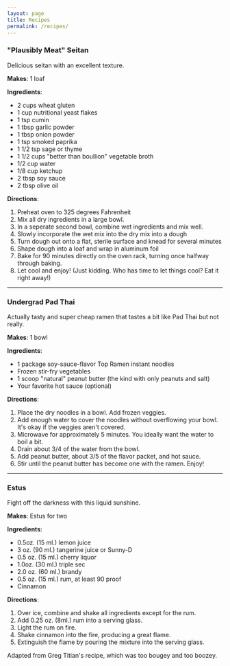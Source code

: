 ```yaml
---
layout: page
title: Recipes
permalink: /recipes/
---
```


### "Plausibly Meat" Seitan

Delicious seitan with an excellent texture.

**Makes**: 1 loaf

**Ingredients**:
* 2 cups wheat gluten
* 1 cup nutritional yeast flakes
* 1 tsp cumin
* 1 tbsp garlic powder
* 1 tbsp onion powder
* 1 tsp smoked paprika
* 1 1/2 tsp sage or thyme
* 1 1/2 cups "better than boullion" vegetable broth
* 1/2 cup water
* 1/8 cup ketchup
* 2 tbsp soy sauce
* 2 tbsp olive oil

**Directions**:
1. Preheat oven to 325 degrees Fahrenheit  
2. Mix all dry ingredients in a large bowl.  
3. In a seperate second bowl, combine wet ingredients and mix well.  
4. Slowly incorporate the wet mix into the dry mix into a dough  
5. Turn dough out onto a flat, sterile surface and knead for several minutes  
6. Shape dough into a loaf and wrap in aluminum foil  
7. Bake for 90 minutes directly on the oven rack, turning once halfway through baking.  
8. Let cool and enjoy! (Just kidding. Who has time to let things cool? Eat it right away!)  

---

### Undergrad Pad Thai

Actually tasty and super cheap ramen that tastes a bit like Pad Thai but not really.

**Makes**: 1 bowl

**Ingredients**:
* 1 package soy-sauce-flavor Top Ramen instant noodles
* Frozen stir-fry vegetables
* 1 scoop "natural" peanut butter (the kind with only peanuts and salt)
* Your favorite hot sauce (optional)

**Directions**:
1. Place the dry noodles in a bowl. Add frozen veggies.  
2. Add enough water to cover the noodles without overflowing your bowl. It's okay if the veggies aren't covered.  
3. Microwave for approximately 5 minutes. You ideally want the water to boil a bit.  
4. Drain about 3/4 of the water from the bowl.  
5. Add peanut butter, about 3/5 of the flavor packet, and hot sauce.  
6. Stir until the peanut butter has become one with the ramen. Enjoy!  

---

### Estus

Fight off the darkness with this liquid sunshine. 

**Makes**: Estus for two

**Ingredients**:
* 0.5oz.  (15 ml.) lemon juice
* 3 oz.   (90 ml.) tangerine juice or Sunny-D
* 0.5 oz. (15 ml.) cherry liquor
* 1.0oz.  (30 ml.) triple sec
* 2.0 oz. (60 ml.) brandy
* 0.5 oz. (15 ml.) rum, at least 90 proof
* Cinnamon

**Directions**:
1. Over ice, combine and shake all ingredients except for the rum.
2. Add 0.25 oz. (8ml.) rum into a serving glass.
3. Light the rum on fire.
4. Shake cinnamon into the fire, producing a great flame.
5. Extinguish the flame by pouring the mixture into the serving glass.

Adapted from Greg Titian's recipe, which was too bougey and too boozey.
